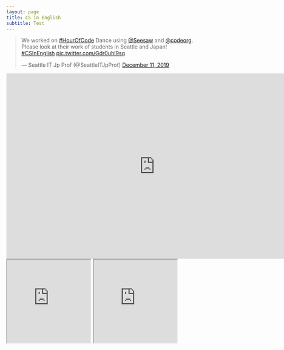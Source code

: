```yaml
---
layout: page
title: CS in English
subtitle: Test
---
```

<blockquote class="twitter-tweet"><p lang="en" dir="ltr">We worked on <a href="https://twitter.com/hashtag/HourOfCode?src=hash&amp;ref_src=twsrc%5Etfw">#HourOfCode</a> Dance using <a href="https://twitter.com/Seesaw?ref_src=twsrc%5Etfw">@Seesaw</a> and <a href="https://twitter.com/codeorg?ref_src=twsrc%5Etfw">@codeorg</a>. Please look at their work of students in Seattle and Japan! <a href="https://twitter.com/hashtag/CSInEnglish?src=hash&amp;ref_src=twsrc%5Etfw">#CSInEnglish</a> <a href="https://t.co/Gdr0uhI9sq">pic.twitter.com/Gdr0uhI9sq</a></p>&mdash; Seattle IT Jp Prof (@SeattleITJpProf) <a href="https://twitter.com/SeattleITJpProf/status/1204571725981073409?ref_src=twsrc%5Etfw">December 11, 2019</a></blockquote> <script async src="https://platform.twitter.com/widgets.js" charset="utf-8"></script>

<iframe width="782" height="489" src="https://www.youtube.com/embed/C55Y4OjHTRQ" frameborder="0" allow="accelerometer; autoplay; encrypted-media; gyroscope; picture-in-picture" allowfullscreen></iframe>

<iframe height='220' width='220' src='https://app.seesaw.me/pages/shared_item?item_id=item.5c2d52d3-fb8b-41c9-b501-6d0088b38a53&share_token=mw7P2D7wQJareI5-xk1XuQ&mode=embed'></iframe>

<iframe height='220' width='220' src='https://app.seesaw.me/pages/shared_item?item_id=item.d14aa285-1ade-45aa-8e29-486e185f72f4&share_token=TCuc6XkQSR24Ut4js-VVBg&mode=embed'></iframe>